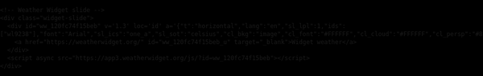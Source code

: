 <!DOCTYPE html>
<html lang="zh-Hant">
<head>
  <meta charset="UTF-8" />
  <meta name="viewport" content="width=device-width, initial-scale=1.0" />
  <title>飯店大廳輪播</title>
  <style>
    html, body {
      margin: 0;
      padding: 0;
      height: 100%;
      background: black;
    }
    .slideshow-container {
      display: flex;
      justify-content: center;
      align-items: center;
      width: 100vw;
      height: 100vh;
      overflow: hidden;
      background: black;
    }
    .slides, .widget-slide {
      display: none;
      width: 100%;
      height: 100%;
      background: black;
    }
    .slides {
      object-fit: cover;
    }
    .widget-slide iframe {
      width: 100%;
      height: 100%;
      border: none;
    }
  </style>
</head>
<body>

  <div class="slideshow-container">
    <img class="slides" src="Garden.jpg" alt="圖1">
    <img class="slides" src="bf.jpg" alt="圖2">
    <img class="slides" src="SolHotel_M_02.jpg" alt="圖3">

    <!-- Weather Widget slide -->
    <div class="widget-slide">
      <div id="ww_120fc74f15beb" v='1.3' loc='id' a='{"t":"horizontal","lang":"en","sl_lpl":1,"ids":["wl9238"],"font":"Arial","sl_ics":"one_a","sl_sot":"celsius","cl_bkg":"image","cl_font":"#FFFFFF","cl_cloud":"#FFFFFF","cl_persp":"#81D4FA","cl_sun":"#FFC107","cl_moon":"#FFC107","cl_thund":"#FF5722"}'>
        <a href="https://weatherwidget.org/" id="ww_120fc74f15beb_u" target="_blank">Widget weather</a>
      </div>
      <script async src="https://app3.weatherwidget.org/js/?id=ww_120fc74f15beb"></script>
    </div>

  </div>

  <script>
    let slideIndex = 0;
    const slides = document.querySelectorAll(".slides, .widget-slide");

    function showSlides() {
      slides.forEach(s => s.style.display = "none");

      slideIndex++;
      if (slideIndex > slides.length) { slideIndex = 1; }

      slides[slideIndex - 1].style.display = "block";
      setTimeout(showSlides, 10000); // 每10秒切換
    }

    showSlides();
  </script>

</body>
</html>
